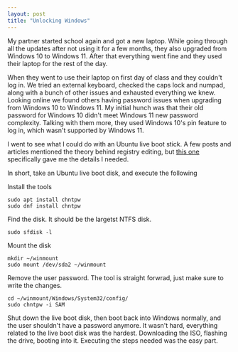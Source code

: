 ```yaml
---
layout: post
title: "Unlocking Windows"
---
```


My partner started school again and got a new laptop. While going through all the updates after not using it for a few months, they also upgraded from Windows 10 to Windows 11. After that everything went fine and they used their laptop for the rest of the day.

When they went to use their laptop on first day of class and they couldn't log in. We tried an external keyboard, checked the caps lock and numpad, along with a bunch of other issues and exhausted everything we knew. Looking online we found others having password issues when upgrading from Windows 10 to Windows 11. My initial hunch was that their old password for Windows 10 didn't meet Windows 11 new password complexity. Talking with them more, they used Windows 10's pin feature to log in, which wasn't supported by Windows 11.

I went to see what I could do with an Ubuntu live boot stick. A few posts and articles mentioned the theory behind registry editing, but [this one](https://ostechnix.com/reset-windows-password-with-linux-live-cd/) specifically gave me the details I needed.

In short, take an Ubuntu live boot disk, and execute the following

Install the tools
```
sudo apt install chntpw
sudo dnf install chntpw
```

Find the disk. It should be the largetst NTFS disk.
```
sudo sfdisk -l
```

Mount the disk
```
mkdir ~/winmount
sudo mount /dev/sda2 ~/winmount
```

Remove the user password. The tool is straight forwrad, just make sure to write the changes.
```
cd ~/winmount/Windows/System32/config/
sudo chntpw -i SAM
```

Shut down the live boot disk, then boot back into Windows normally, and the user shouldn't have a password anymore. It wasn't hard, everything related to the live boot disk was the hardest. Downloading the ISO, flashing the drive, booting into it. Executing the steps needed was the easy part.